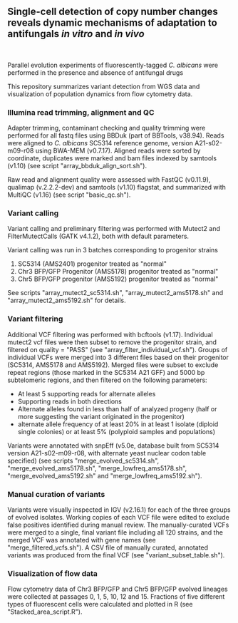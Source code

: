 ## Single-cell detection of copy number changes reveals dynamic mechanisms of adaptation to antifungals *in vitro* and *in vivo*

<br>

Parallel evolution experiments of fluorescently-tagged *C. albicans* were performed in the presence and absence of antifungal drugs

This repository summarizes variant detection from WGS data and visualization of population dynamics from flow cytometry data.

### Illumina read trimming, alignment and QC
Adapter trimming, contaminant checking and quality trimming were performed for all fastq files using BBDuk (part of BBTools, v38.94). Reads were aligned to *C. albicans* SC5314 reference genome, version A21-s02-m09-r08 using BWA-MEM (v0.7.17). Aligned reads were sorted by coordinate, duplicates were marked and bam files indexed by samtools (v1.10) (see script "array_bbduk_align_sort.sh").

Raw read and alignment quality were assessed with FastQC (v0.11.9), qualimap (v.2.2.2-dev) and samtools (v1.10) flagstat, and summarized with MultiQC (v1.16) (see script "basic_qc.sh").

### Variant calling

Variant calling and preliminary filtering was performed with Mutect2 and FilterMutectCalls (GATK v4.1.2), both with default parameters.

Variant calling was run in 3 batches corresponding to progenitor strains

1.  SC5314 (AMS2401) progenitor treated as "normal"
2.  Chr3 BFP/GFP Progenitor (AMS5178) progenitor treated as "normal"
3.  Chr5 BFP/GFP progenitor (AMS5192) progenitor treated as "normal"

See scripts "array_mutect2_sc5314.sh", "array_mutect2_ams5178.sh" and "array_mutect2_ams5192.sh" for details.

### Variant filtering
Additional VCF filtering was performed with bcftools (v1.17). Individual mutect2 vcf files were then subset to remove the progenitor strain, and filtered on quality = "PASS" (see "array_filter_individual_vcf.sh"). Groups of individual VCFs were merged into 3 different files based on their progenitor (SC5314, AMS5178 and AMS5192). Merged files were subset to exclude repeat regions (those marked in the SC5314 A21 GFF) and 5000 bp subtelomeric regions, and then filtered on the following parameters:

-   At least 5 supporting reads for alternate alleles
-   Supporting reads in both directions
-   Alternate alleles found in less than half of analyzed progeny (half or more suggesting the variant originated in the progenitor)
-   alternate allele frequency of at least 20% in at least 1 isolate (diploid single colonies) or at least 5% (polyploid samples and populations)

Variants were annotated with snpEff (v5.0e, database built from SC5314 version A21-s02-m09-r08, with alternate yeast nuclear codon table specified) (see scripts "merge_evolved_sc5314.sh", "merge_evolved_ams5178.sh", "merge_lowfreq_ams5178.sh", "merge_evolved_ams5192.sh" and "merge_lowfreq_ams5192.sh").

### Manual curation of variants
Variants were visually inspected in IGV (v2.16.1) for each of the three groups of evolved isolates. Working copies of each VCF file were edited to exclude false positives identified during manual review. The manually-curated VCFs were merged to a single, final variant file including all 120 strains, and the merged VCF was annotated with gene names (see "merge_filtered_vcfs.sh"). A CSV file of manually curated, annotated variants was produced from the final VCF (see "variant_subset_table.sh").

### Visualization of flow data
Flow cytometry data of Chr3 BFP/GFP and Chr5 BFP/GFP evolved lineages were collected at passages 0, 1, 5, 10, 12 and 15. Fractions of five different types of fluorescent cells were calculated and plotted in R (see "Stacked_area_script.R").
